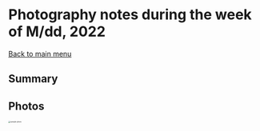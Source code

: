 # Photography notes during the week of M/dd, 2022

[Back to main menu](../README.md)

## **Summary**



## **Photos**

<img src="C:\Users\Admin\Documents\photography_diary\photos\sample.jpg" alt="sample photo" style="zoom:25%;" />



